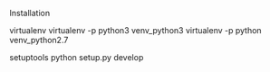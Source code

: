 Installation

virtualenv
virtualenv -p python3 venv_python3
virtualenv -p python venv_python2.7

setuptools
python setup.py develop
